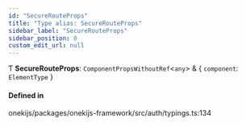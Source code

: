 ```yaml
---
id: "SecureRouteProps"
title: "Type alias: SecureRouteProps"
sidebar_label: "SecureRouteProps"
sidebar_position: 0
custom_edit_url: null
---
```


Ƭ **SecureRouteProps**: `ComponentPropsWithoutRef`<`any`\> & { `component`: `ElementType`  }

#### Defined in

onekijs/packages/onekijs-framework/src/auth/typings.ts:134
